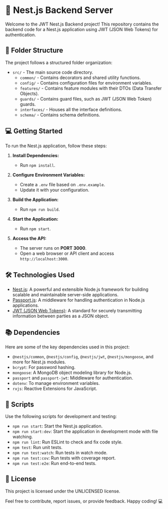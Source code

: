 # :rocket: Nest.js Backend Server

Welcome to the JWT Nest.js Backend project! This repository contains the backend code for a Nest.js application using JWT (JSON Web Tokens) for authentication.

## :file_folder: Folder Structure

The project follows a structured folder organization:

- `src/` - The main source code directory.
  - `common/` - Contains decorators and shared utility functions.
  - `config/` - Contains configuration files for environment variables.
  - `features/` - Contains feature modules with their DTOs (Data Transfer Objects).
  - `guards/` - Contains guard files, such as JWT (JSON Web Token) guards.
  - `interfaces/` - Houses all the interface definitions.
  - `schema/` - Contains schema definitions.

## :computer: Getting Started

To run the Nest.js application, follow these steps:

1. **Install Dependencies:**
   - Run `npm install`.

2. **Configure Environment Variables:**
   - Create a `.env` file based on `.env.example`.
   - Update it with your configuration.

3. **Build the Application:**
   - Run `npm run build`.

4. **Start the Application:**
   - Run `npm start`.

5. **Access the API:** 
   - The server runs on **PORT 3000**.
   - Open a web browser or API client and access `http://localhost:3000`.

## :hammer_and_wrench: Technologies Used

- [Nest.js](https://nestjs.com/): A powerful and extensible Node.js framework for building scalable and maintainable server-side applications.
- [Passport.js](http://www.passportjs.org/): A middleware for handling authentication in Node.js applications.
- [JWT (JSON Web Tokens)](https://jwt.io/): A standard for securely transmitting information between parties as a JSON object.

## :books: Dependencies

Here are some of the key dependencies used in this project:

- `@nestjs/common`, `@nestjs/config`, `@nestjs/jwt`, `@nestjs/mongoose`, and more for Nest.js modules.
- `bcrypt`: For password hashing.
- `mongoose`: A MongoDB object modeling library for Node.js.
- `passport` and `passport-jwt`: Middleware for authentication.
- `dotenv`: To manage environment variables.
- `rxjs`: Reactive Extensions for JavaScript.

## :wrench: Scripts

Use the following scripts for development and testing:

- `npm run start`: Start the Nest.js application.
- `npm run start:dev`: Start the application in development mode with file watching.
- `npm run lint`: Run ESLint to check and fix code style.
- `npm test`: Run unit tests.
- `npm run test:watch`: Run tests in watch mode.
- `npm run test:cov`: Run tests with coverage report.
- `npm run test:e2e`: Run end-to-end tests.

## :memo: License

This project is licensed under the UNLICENSED license.

Feel free to contribute, report issues, or provide feedback. Happy coding! :computer:
